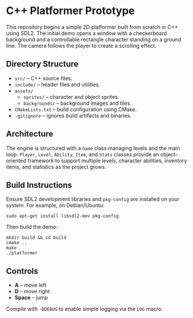# C++ Platformer Prototype

This repository begins a simple 2D platformer built from scratch in C++ using SDL2. The initial demo opens a window with a checkerboard background and a controllable rectangle character standing on a ground line. The camera follows the player to create a scrolling effect.

## Directory Structure
- `src/` – C++ source files.
- `include/` – header files and utilities.
- `assets/`
  - `sprites/` – character and object sprites.
  - `backgrounds/` – background images and tiles.
- `CMakeLists.txt` – build configuration using CMake.
- `.gitignore` – ignores build artifacts and binaries.

## Architecture
The engine is structured with a `Game` class managing levels and the main loop. `Player`, `Level`, `Ability`, `Item`, and `Stats` classes provide an object-oriented framework to support multiple levels, character abilities, inventory items, and statistics as the project grows.

## Build Instructions
Ensure SDL2 development libraries and `pkg-config` are installed on your system.
For example, on Debian/Ubuntu:

```
sudo apt-get install libsdl2-dev pkg-config
```

Then build the demo:

```
mkdir build && cd build
cmake ..
make
./platformer
```

## Controls
- **A** – move left
- **D** – move right
- **Space** – jump

Compile with `-DDEBUG` to enable simple logging via the `LOG` macro.
